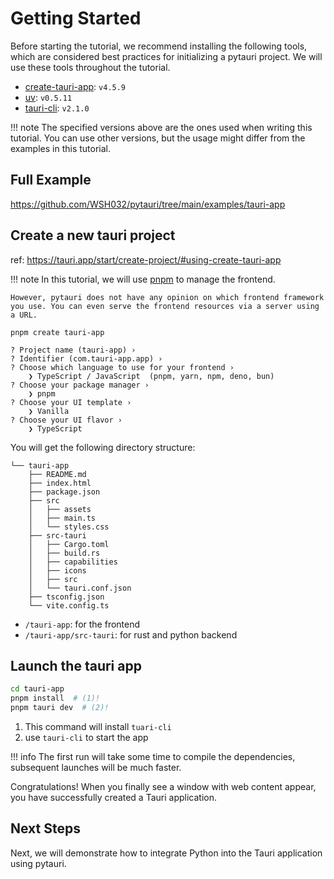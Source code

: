 # Getting Started

Before starting the tutorial, we recommend installing the following tools, which are considered best practices for initializing a pytauri project. We will use these tools throughout the tutorial.

- [create-tauri-app](https://github.com/tauri-apps/create-tauri-app): `v4.5.9`
- [uv](https://github.com/astral-sh/uv): `v0.5.11`
- [tauri-cli](https://www.npmjs.com/package/@tauri-apps/cli): `v2.1.0`

!!! note
    The specified versions above are the ones used when writing this tutorial. You can use other versions, but the usage might differ from the examples in this tutorial.

## Full Example

<https://github.com/WSH032/pytauri/tree/main/examples/tauri-app>

## Create a new tauri project

ref: <https://tauri.app/start/create-project/#using-create-tauri-app>

!!! note
    In this tutorial, we will use [pnpm](https://pnpm.io/) to manage the frontend.

    However, pytauri does not have any opinion on which frontend framework you use. You can even serve the frontend resources via a server using a URL.

```console
pnpm create tauri-app

? Project name (tauri-app) ›
? Identifier (com.tauri-app.app) ›
? Choose which language to use for your frontend ›
    ❯ TypeScript / JavaScript  (pnpm, yarn, npm, deno, bun)
? Choose your package manager ›
    ❯ pnpm
? Choose your UI template ›
    ❯ Vanilla
? Choose your UI flavor ›
    ❯ TypeScript
```

You will get the following directory structure:

```tree
└── tauri-app
    ├── README.md
    ├── index.html
    ├── package.json
    ├── src
    │   ├── assets
    │   ├── main.ts
    │   └── styles.css
    ├── src-tauri
    │   ├── Cargo.toml
    │   ├── build.rs
    │   ├── capabilities
    │   ├── icons
    │   ├── src
    │   └── tauri.conf.json
    ├── tsconfig.json
    └── vite.config.ts
```

- `/tauri-app`: for the frontend
- `/tauri-app/src-tauri`: for rust and python backend

## Launch the tauri app

```bash
cd tauri-app
pnpm install  # (1)!
pnpm tauri dev  # (2)!
```

1. This command will install `tuari-cli`
2. use `tauri-cli` to start the app

!!! info
    The first run will take some time to compile the dependencies, subsequent launches will be much faster.

Congratulations! When you finally see a window with web content appear, you have successfully created a Tauri application.

## Next Steps

Next, we will demonstrate how to integrate Python into the Tauri application using pytauri.
